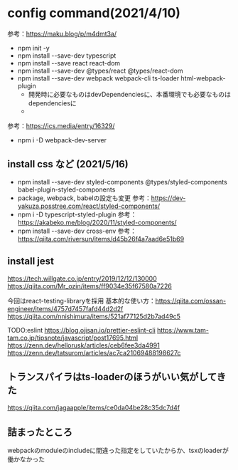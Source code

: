 # config command(2021/4/10)
参考：https://maku.blog/p/m4dmt3a/
- npm init -y
- npm install --save-dev typescript
- npm install --save react react-dom
- npm install --save-dev @types/react @types/react-dom
- npm install --save-dev webpack webpack-cli ts-loader html-webpack-plugin
  - 開発時に必要なものはdevDependenciesに、本番環境でも必要なものはdependenciesに
  - 
参考：https://ics.media/entry/16329/
- npm i -D webpack-dev-server

## install css など (2021/5/16)
- npm install --save-dev styled-components @types/styled-components babel-plugin-styled-components
- package, webpack, babelの設定も変更
参考：https://dev-yakuza.posstree.com/react/styled-components/
- npm i -D typescript-styled-plugin
参考：https://akabeko.me/blog/2020/11/styled-components/
- npm install --save-dev cross-env
参考：https://qiita.com/riversun/items/d45b26f4a7aad6e51b69

## install jest
https://tech.willgate.co.jp/entry/2019/12/12/130000
https://qiita.com/Mr_ozin/items/ff9034e35f67580a7226

今回はreact-testing-libraryを採用
基本的な使い方：https://qiita.com/ossan-engineer/items/4757d7457fafd44d2d2f
https://qiita.com/nnishimura/items/521af77125d2b7ad49c5

TODO:eslint
https://blog.ojisan.io/prettier-eslint-cli
https://www.tam-tam.co.jp/tipsnote/javascript/post17695.html
https://zenn.dev/hellorusk/articles/ceb6fee3da4991
https://zenn.dev/tatsurom/articles/ac7ca21069488198627c

## トランスパイラはts-loaderのほうがいい気がしてきた
https://qiita.com/jagaapple/items/ce0da04be28c35dc7d4f

## 詰まったところ
webpackのmoduleのincludeに間違った指定をしていたからか、tsxのloaderが働かなかった